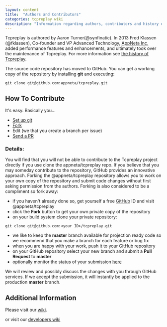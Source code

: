 ```yaml
---
layout: content
title:  "Authors and Contributors"
categories: tcpreplay wiki
description: "Information regarding authors, contributors and history of Tcpreplay. Also contains information on how to contribute to the project."
---
```


Tcpreplay is authored by Aaron Turner(@synfinatic). In 2013 Fred Klassen (@fklassen),
Co-founder and VP Advanced Technology, [AppNeta Inc.](http://appneta.com) added performance 
features and enhancements, and ultimately took over the maintenance of Tcpreplay. For more
information see [the history of Tcpreplay][history].

The source code repository has moved to GitHub. You can get a working copy of the repository by 
installing **git** and executing:

```
git clone git@github.com:appneta/tcpreplay.git
```

## How To Contribute

It's easy. Basically you...

* [Set up git][git]
* [Fork]
* Edit (we that you create a branch per issue)
* [Send a PR][pr]

### Details:

You will find that you will not be able to contribute to the Tcpreplay project directly if you
use clone the appneta/tcpreplay repo. If you believe that you may someday contribute to the
repository, GitHub provides an innovative approach. Forking the @appneta/tcpreplay repository
allows you to work on your own copy of the repository and submit code changes without first
asking permission from the authors. Forking is also considered to be a compliment so fork away:
   
* if you haven't already done so, get yourself a free [GitHub](https://github.com) ID and visit @appneta/tcpreplay
* click the **Fork** button to get your own private copy of the repository
* on your build system clone your private repository:

```
git clone git@github.com:<your ID>/tcpreplay.git
```

* we like to keep the **master** branch available for projection ready code so we recommend that you make a branch for
each feature or bug fix
* when you are happy with your work, push it to your GitHub repository
* on your GitHub repository select your new branch and submit a **Pull Request** to **master**
* optionally monitor the status of your submission [here](https://github.com/appneta/tcpreplay/network)

We will review and possibly discuss the changes with you through GitHub services. 
If we accept the submission, it will instantly be applied to the production **master** branch.

## Additional Information
Please visit our [wiki](http://tcpreplay.appneta.com).

or visit our [developers wiki](https://github.com/appneta/tcpreplay/wiki)

[Fork]:   https://help.github.com/articles/fork-a-repo
[pr]:     https://help.github.com/articles/using-pull-requests
[git]:    https://help.github.com/articles/set-up-git
[history]: history.html